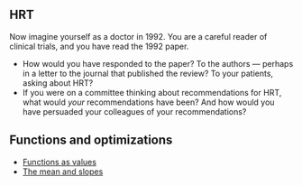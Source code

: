 ## HRT

Now imagine yourself as a doctor in 1992. You are a careful reader of clinical
trials, and you have read the 1992 paper.

* How would you have responded to the paper?  To the authors — perhaps in
  a letter to the journal that published the review?  To your patients, asking
  about HRT?
* If you were on a committee thinking about recommendations for HRT, what would
  *your* recommendations have been?  And how would you have persuaded your
  colleagues of your recommendations?

## Functions and optimizations

* [Functions as
  values](https://lisds.github.io/textbook/functions-conditionals/functions_as_values.html)
* [The mean and slopes](https://lisds.github.io/textbook/mean-slopes/mean_and_slopes.html)
